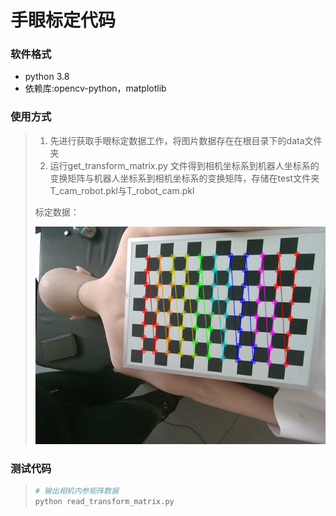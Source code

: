 # 手眼标定代码

### 软件格式

* python 3.8
* 依赖库:opencv-python，matplotlib

### 使用方式

>1. 先进行获取手眼标定数据工作，将图片数据存在在根目录下的data文件夹
>2. 运行get_transform_matrix.py 文件得到相机坐标系到机器人坐标系的变换矩阵与机器人坐标系到相机坐标系的变换矩阵，存储在test文件夹T_cam_robot.pkl与T_robot_cam.pkl
>
>标定数据：
>
>![](Readme.assets/0_image.png)

### 测试代码

>```bash
># 输出相机内参矩阵数据
>python read_transform_matrix.py
>```